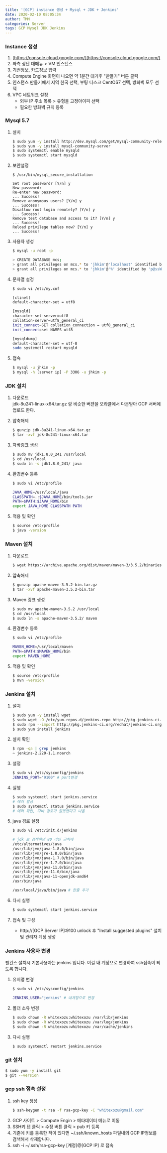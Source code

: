 ```yaml
---
title: '[GCP] instance 생성 + Mysql + JDK + Jenkins'
date: 2020-02-10 08:05:34
author: TMM
categories: Server
tags: GCP Mysql JDK Jenkins
---
```


### Instance 생성

1.  [https://console.cloud.google.com/](https://console.cloud.google.com/)
2.  좌측 상단 대메뉴 > VM 인스턴스
3.  기번정보, 카드정보 입력
4.  Compute Engine 화면이 나오면 약 1분간 대기후 "만들기" 버튼 클릭
5.  인스턴스 만들기에서 지역 한국 선택, 부팅 디스크 CentOS7 선택, 방화벽 모두 선택
6.  VPC 네트워크 설정
    - 외부 IP 주소 목록 > 유형을 고정아이피 선택
    - 필요한 방화벽 규칙 등록

### Mysql 5.7

1.  설치
    ```bash
    $ sudo yum -y install http://dev.mysql.com/get/mysql-community-release-el7-5.noarch.rpm
    $ sudo yum -y install mysql-community-server
    $ sudo systemctl enable mysqld
    $ sudo systemctl start mysqld
    ```
2.  보안설정

    ```
    $ /usr/bin/mysql_secure_installation

    Set root password? [Y/n] y
    New password:
    Re-enter new password:
    ... Success!
    Remove anonymous users? [Y/n] y
    ... Success!
    Disallow root login remotely? [Y/n] y
    ... Success!
    Remove test database and access to it? [Y/n] y
    ... Success!
    Reload privilege tables now? [Y/n] y
    ... Success!
    ```

3.  사용자 생성

    ```bash
    $ mysql -u root -p

    > CREATE DATABASE mcs;
    > grant all privileges on mcs.* to 'jhkim'@'localhost' identified by 'p@ssWord';
    > grant all privileges on mcs.* to 'jhkim'@'%' identified by 'p@ssWord';
    ```

4.  문자열 설정

    ```bash
    $ sudo vi /etc/my.cnf

    [clinet]
    default-character-set = utf8

    [mysqld]
    character-set-server=utf8
    collation-server=utf8_general_ci
    init_connect=SET collation_connection = utf8_general_ci
    init_connect=set NAMES utf8

    [mysqldump]
    default-character-set = utf-8
    sudo systemctl restart mysqld
    ```

5.  접속
    ```bash
    $ mysql -u jhkim -p
    $ mysql -h [server ip] -P 3306 -u jhkim -p
    ```

### JDK 설치

1.  다운로드  
    jdk-8u241-linux-x64.tar.gz 랑 비슷한 버젼을 오라클에서 다운받아 GCP 서버에 업로드 한다.
2.  압축해제
    ```bash
    $ gunzip jdk-8u241-linux-x64.tar.gz
    $ tar -xvf jdk-8u241-linux-x64.tar
    ```
3.  자바링크 생성
    ```bash
    $ sudo mv jdk1.8.0_241 /usr/local
    $ cd /usr/local
    $ sudo ln -s jdk1.8.0_241/ java
    ```
4.  환경변수 등록

    ```bash
    $ sudo vi /etc/profile

    JAVA_HOME=/usr/local/java
    CLASSPATH=.:$JAVA_HOME/bin/tools.jar
    PATH=$PATH:$JAVA_HOME/bin
    export JAVA_HOME CLASSPATH PATH
    ```

5.  적용 및 확인
    ```bash
    $ source /etc/profile
    $ java -version
    ```

### Maven 설치

1.  다운로드
    ```bash
    $ wget https://archive.apache.org/dist/maven/maven-3/3.5.2/binaries/apache-maven-3.5.2-bin.tar.gz
    ```
2.  압축해제
    ```bash
    $ gunzip apache-maven-3.5.2-bin.tar.gz
    $ tar -xvf apache-maven-3.5.2-bin.tar
    ```
3.  Maven 링크 생성
    ```bash
    $ sudo mv apache-maven-3.5.2 /usr/local
    $ cd /usr/local
    $ sudo ln -s apache-maven-3.5.2/ maven
    ```
4.  환경변수 등록

    ```bash
    $ sudo vi /etc/profile

    MAVEN_HOME=/usr/local/maven
    PATH=$PATH:$MAVEN_HOME/bin
    export MAVEN_HOME
    ```

5.  적용 및 확인
    ```bash
    $ source /etc/profile
    $ mvn -version
    ```

### Jenkins 설치

1.  설치
    ```bash
    $ sudo yum -y install wget
    $ sudo wget -O /etc/yum.repos.d/jenkins.repo http://pkg.jenkins-ci.org/redhat/jenkins.repo
    $ sudo rpm --import http://pkg.jenkins-ci.org/redhat/jenkins-ci.org.key
    $ sudo yum install jenkins
    ```
2.  설치 확인
    ```bash
    $ rpm -qa | grep jenkins
    ~ jenkins-2.220-1.1.noarch
    ```
3.  설정
    ```bash
    $ sudo vi /etc/sysconfig/jenkins
    JENKINS_PORT="9100" # port변경
    ```
4.  실행
    ```bash
    $ sudo systemctl start jenkins.service
    # 에러 발생
    $ sudo systemctl status jenkins.service
    # 에러 확인, 자바 경로가 잘못됐다고 나옴
    ```
5.  java 경로 설정

    ```bash
    $ sudo vi /etc/init.d/jenkins

    # jdk 로 검색하면 80 라인 근처에
    /etc/alternatives/java
    /usr/lib/jvm/java-1.8.0/bin/java
    /usr/lib/jvm/jre-1.8.0/bin/java
    /usr/lib/jvm/java-1.7.0/bin/java
    /usr/lib/jvm/jre-1.7.0/bin/java
    /usr/lib/jvm/java-11.0/bin/java
    /usr/lib/jvm/jre-11.0/bin/java
    /usr/lib/jvm/java-11-openjdk-amd64
    /usr/bin/java

    /usr/local/java/bin/java # 한줄 추가
    ```

6.  다시 실행
    ```bash
    $ sudo systemctl start jenkins.service
    ```
7.  접속 및 구성
    - http://[GCP Server IP]:9100 unlock 후 "Install suggested plugins" 설치 및 관리자 계정 생성

### Jenkins 사용자 변경

젠킨스 설치시 기본사용자는 jenkins 입니다. 이걸 내 계정으로 변경하여 ssh접속이 되도록 합니다.

1.  유저명 변경

    ```bash
    $ sudo vi /etc/sysconfig/jenkins

    JENKINS_USER="jenkins" # 내계정으로 변경
    ```

2.  폴더 소유 변경
    ```bash
    $ sudo chown -R whitexozu:whitexozu /var/lib/jenkins
    $ sudo chown -R whitexozu:whitexozu /var/log/jenkins
    $ sudo chown -R whitexozu:whitexozu /var/cache/jenkins
    ```
3.  다시 실행
    ```bash
    $ sudo systemctl restart jenkins.service
    ```

### git 설치

```bash
$ sudo yum -y install git
$ git --version
```

### gcp ssh 접속 설정

1. ssh key 생성
   ```bash
   $ ssh-keygen -t rsa -f rsa-gcp-key -C "whitexozu@gmail.com"
   ```
2. GCP 사이트 > Compute Engin > 메타데이터 메뉴로 이동
3. SSH키 텝 클릭 > 수정 버튼 클릭 > pub 키 등록
4. 기존에 키를 등록한 적이 있다면 ~/.ssh/known_hosts 파일내의 GCP IP정보를 검색해서 삭제합니다.
5. ssh -i ~/.ssh/rsa-gcp-key [계정]@[GCP IP] 로 접속

```toc

```

